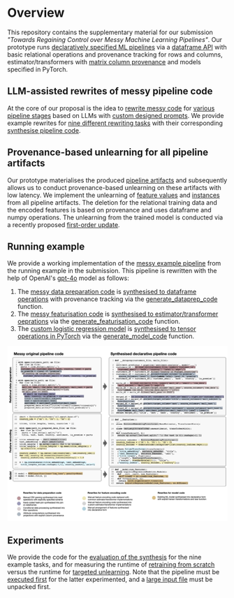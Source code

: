 # Overview

This repository contains the supplementary material for our submission _"Towards Regaining Control over
Messy Machine Learning Pipelines"_. Our prototype runs [declaratively specified ML pipelines](lester/classification.py) via a [dataframe API](lester/__init__.py) with basic relational operations and provenance tracking for rows and columns, estimator/transformers with [matrix column provenance](lester/feature_provenance.py) and models specified in PyTorch.

## LLM-assisted rewrites of messy pipeline code

At the core of our proposal is the idea to [rewrite messy code](lester/rewrite/__init__.py) for [various pipeline stages](lester/benchmark/__init__.py) based on LLMs with [custom designed prompts](lester/rewrite/prompts.py). We provide example rewrites for [nine different rewriting tasks](lester/benchmark) with their corresponding [synthesise pipeline code](synthesised_code.py).

## Provenance-based unlearning for all pipeline artifacts

Our prototype materialises the produced [pipeline artifacts](lester/unlearning/artifacts.py) and subsequently allows us to conduct provenance-based unlearning on these artifacts with low latency. We implement the unlearning of [feature values](lester/unlearning/feature_deletion.py) and [instances](lester/unlearning/instance_deletion.py) from all pipeline artifacts. The deletion for the relational training data and the encoded features is based on provenance and uses dataframe and numpy operations. The unlearning from the trained model is conducted via a recently proposed [first-order update](https://www.ndss-symposium.org/wp-content/uploads/2023/02/ndss2023_s87_paper.pdf).

## Running example

We provide a working implementation of the [messy example pipeline](messy_original_pipeline.py) from the running example in the submission. This pipeline is rewritten with the help of OpenAI's [gpt-4o](https://openai.com/index/hello-gpt-4o/) model as follows:

 1. The [messy data preparation code](lester/benchmark/creditcard_dataprep.py) is [synthesised to dataframe operations](synthesised_code.py#L2) with provenance tracking via the [generate_dataprep_code](lester/rewrite/__init__.py#L17) function.
 1. The  [messy featurisation code](lester/benchmark/creditcard_featurisation.py) is [synthesised to estimator/transformer oeprations](synthesised_code.py#L117) via the [generate_featurisation_code](lester/rewrite/__init__.py#L40) function.
 1. The [custom logistic regression model](lester/benchmark/sklearnlogreg_model.py) is [synthesised to tensor operations in PyTorch](synthesised_code.py#L117) via the [generate_model_code](lester/rewrite/__init__.py#L54) function.

![example code transformation](running-example-rewritten.jpg)

## Experiments

We provide the code for the [evaluation of the synthesis](experiment__rewrite.py) for the nine example tasks, and for measuring the runtime of [retraining from scratch](experiment__retraining_time.py) versus the runtime for [targeted unlearning](experiment__unlearning.py). Note that the pipeline must be [executed first](run_rewritten_pipeline.py) for the latter experimented, and a [large input file](data/synthetic_mails_100000.csv.zip) must be unpacked first.
  
